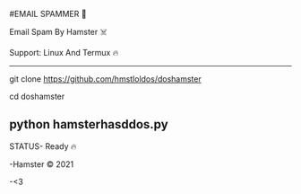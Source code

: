 #EMAIL SPAMMER 🤑

Email Spam By Hamster ☠️

Support: Linux And Termux 🔥

---------------------------------------------------
git clone https://github.com/hmstloldos/doshamster

cd doshamster

python hamsterhasddos.py
---------------------------------------------------

STATUS- Ready 🔥

-Hamster © 2021

-<3
